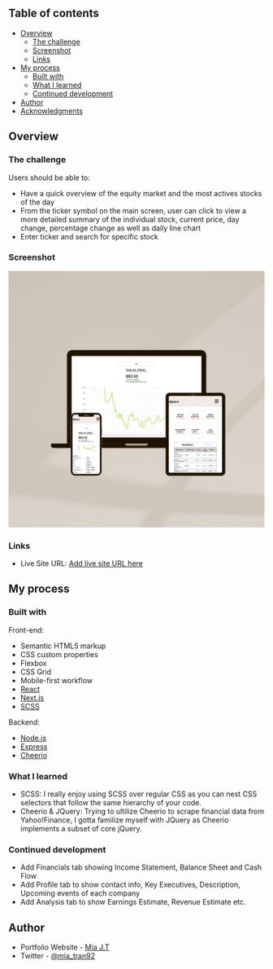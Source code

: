 ## Table of contents

- [Overview](#overview)
  - [The challenge](#the-challenge)
  - [Screenshot](#screenshot)
  - [Links](#links)
- [My process](#my-process)
  - [Built with](#built-with)
  - [What I learned](#what-i-learned)
  - [Continued development](#continued-development)
- [Author](#author)
- [Acknowledgments](#acknowledgments)

## Overview

### The challenge

Users should be able to:

- Have a quick overview of the equity market and the most actives stocks of the day
- From the ticker symbol on the main screen, user can click to view a more detailed summary of the individual stock, current price, day change, percentage change as well as daily line chart
- Enter ticker and search for specific stock

### Screenshot

![](./public//assets/Alpaca-Mockup.png)

### Links

- Live Site URL: [Add live site URL here](https://alpaca-stock-market.netlify.app/)

## My process

### Built with

Front-end:

- Semantic HTML5 markup
- CSS custom properties
- Flexbox
- CSS Grid
- Mobile-first workflow
- [React](https://reactjs.org/)
- [Next.js](https://nextjs.org/)
- [SCSS](https://sass-lang.com/)

Backend:

- [Node.js](https://nodejs.org/en/)
- [Express](https://expressjs.com/)
- [Cheerio](https://cheerio.js.org/)

### What I learned

- SCSS: I really enjoy using SCSS over regular CSS as you can nest CSS selectors that follow the same hierarchy of your code.
- Cheerio & JQuery: Trying to ultilize Cheerio to scrape financial data from Yahoo!Finance, I gotta familize myself with JQuery as Cheerio implements a subset of core jQuery.

### Continued development

- Add Financials tab showing Income Statement, Balance Sheet and Cash Flow
- Add Profile tab to show contact info, Key Executives, Description, Upcoming events of each company
- Add Analysis tab to show Earnings Estimate, Revenue Estimate etc.

## Author

- Portfolio Website - [Mia J.T](https://miajosephine.netlify.app/)
- Twitter - [@mia_tran92](https://www.twitter.com/mia_tran92)
